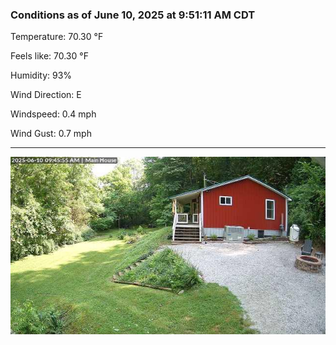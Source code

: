 ### Conditions as of June 10, 2025 at 9:51:11 AM CDT 

Temperature: 70.30 &deg;F

Feels like: 70.30 &deg;F

Humidity: 93%

Wind Direction: E

Windspeed: 0.4 mph

Wind Gust: 0.7 mph

---

<img src="./images/latest.jpeg"/>

